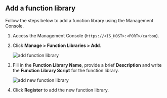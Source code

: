 
## Add a function library

Follow the steps below to add a function library using the Management Console.

1. Access the Management Console (`https://<IS_HOST>:<PORT>/carbon`).

2. Click **Manage > Function Libraries >  Add**.
   
    ![add function library](/assets/img/guides/add-function-library.png)
   
3. Fill in the **Function Library Name**, provide a brief **Description** and write the **Function Library Script** for the function library.

    ![add new function library](/assets/img/guides/add-new-function-library.png)

4. Click **Register** to add the new function library.
